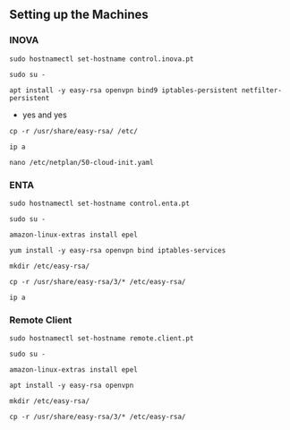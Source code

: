 ## Setting up the Machines
### INOVA
```
sudo hostnamectl set-hostname control.inova.pt
```
```
sudo su -
```
```
apt install -y easy-rsa openvpn bind9 iptables-persistent netfilter-persistent
```
* yes and yes
```
cp -r /usr/share/easy-rsa/ /etc/
```
```
ip a
```
```
nano /etc/netplan/50-cloud-init.yaml
```

### ENTA
```
sudo hostnamectl set-hostname control.enta.pt
```
```
sudo su -
```
```
amazon-linux-extras install epel
```
```
yum install -y easy-rsa openvpn bind iptables-services
```
```
mkdir /etc/easy-rsa/
```
```
cp -r /usr/share/easy-rsa/3/* /etc/easy-rsa/
```
```
ip a
```

### Remote Client
```
sudo hostnamectl set-hostname remote.client.pt
```
```
sudo su -
```
```
amazon-linux-extras install epel
```
```
apt install -y easy-rsa openvpn
```
```
mkdir /etc/easy-rsa/
```
```
cp -r /usr/share/easy-rsa/3/* /etc/easy-rsa/
```
